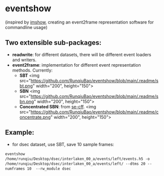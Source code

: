 # eventshow
(inspired by [imshow](https://github.com/wkentaro/imshow), creating an event2frame representation software for commandline usage)

## Two extensible sub-packages:
- **readwrite**: for different datasets, there will be different event loaders and writers.
- **event2frame**: implementation for different event representation methods. Currently:
    - **SBT**
      <img src="https://github.com/RunqiuBao/eventshow/blob/main/.readme/sbt.png" width="200", height="150">
    - **SBN**
      <img src="https://github.com/RunqiuBao/eventshow/blob/main/.readme/sbn.png" width="200", height="150">
    - **Concentrated SBN**: from [se-cff](https://github.com/yonseivnl/se-cff).
      <img src="https://github.com/RunqiuBao/eventshow/blob/main/.readme/concentrate.png" width="200", height="150">

## Example:
- for dsec dataset, use SBT, save 10 sample frames:
```
eventshow /home/runqiu/Desktop/dsec/interlaken_00_a/events/left/events.h5 -o /home/runqiu/Desktop/dsec/interlaken_00_a/events/left/ --dtms 20 --numframes 10  --rw_module dsec
```